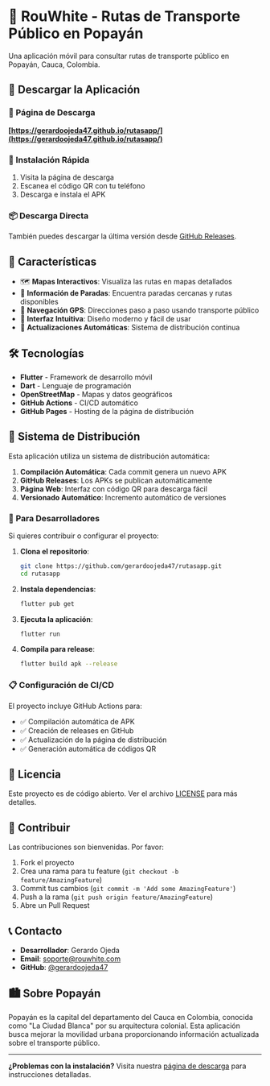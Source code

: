 # 🚌 RouWhite - Rutas de Transporte Público en Popayán

Una aplicación móvil para consultar rutas de transporte público en Popayán, Cauca, Colombia.

## 📱 Descargar la Aplicación

### 🔗 Página de Descarga

**[https://gerardoojeda47.github.io/rutasapp/](https://gerardoojeda47.github.io/rutasapp/)**

### 📲 Instalación Rápida

1. Visita la página de descarga
2. Escanea el código QR con tu teléfono
3. Descarga e instala el APK

### 📦 Descarga Directa

También puedes descargar la última versión desde [GitHub Releases](https://github.com/gerardoojeda47/rutasapp/releases/latest).

## 🌟 Características

- 🗺️ **Mapas Interactivos**: Visualiza las rutas en mapas detallados
- 🚏 **Información de Paradas**: Encuentra paradas cercanas y rutas disponibles
- 🧭 **Navegación GPS**: Direcciones paso a paso usando transporte público
- 📱 **Interfaz Intuitiva**: Diseño moderno y fácil de usar
- 🔄 **Actualizaciones Automáticas**: Sistema de distribución continua

## 🛠️ Tecnologías

- **Flutter** - Framework de desarrollo móvil
- **Dart** - Lenguaje de programación
- **OpenStreetMap** - Mapas y datos geográficos
- **GitHub Actions** - CI/CD automático
- **GitHub Pages** - Hosting de la página de distribución

## 🚀 Sistema de Distribución

Esta aplicación utiliza un sistema de distribución automática:

1. **Compilación Automática**: Cada commit genera un nuevo APK
2. **GitHub Releases**: Los APKs se publican automáticamente
3. **Página Web**: Interfaz con código QR para descarga fácil
4. **Versionado Automático**: Incremento automático de versiones

### 🔧 Para Desarrolladores

Si quieres contribuir o configurar el proyecto:

1. **Clona el repositorio**:

   ```bash
   git clone https://github.com/gerardoojeda47/rutasapp.git
   cd rutasapp
   ```

2. **Instala dependencias**:

   ```bash
   flutter pub get
   ```

3. **Ejecuta la aplicación**:

   ```bash
   flutter run
   ```

4. **Compila para release**:
   ```bash
   flutter build apk --release
   ```

### 📋 Configuración de CI/CD

El proyecto incluye GitHub Actions para:

- ✅ Compilación automática de APK
- ✅ Creación de releases en GitHub
- ✅ Actualización de la página de distribución
- ✅ Generación automática de códigos QR

## 📄 Licencia

Este proyecto es de código abierto. Ver el archivo [LICENSE](LICENSE) para más detalles.

## 🤝 Contribuir

Las contribuciones son bienvenidas. Por favor:

1. Fork el proyecto
2. Crea una rama para tu feature (`git checkout -b feature/AmazingFeature`)
3. Commit tus cambios (`git commit -m 'Add some AmazingFeature'`)
4. Push a la rama (`git push origin feature/AmazingFeature`)
5. Abre un Pull Request

## 📞 Contacto

- **Desarrollador**: Gerardo Ojeda
- **Email**: soporte@rouwhite.com
- **GitHub**: [@gerardoojeda47](https://github.com/gerardoojeda47)

## 🏙️ Sobre Popayán

Popayán es la capital del departamento del Cauca en Colombia, conocida como "La Ciudad Blanca" por su arquitectura colonial. Esta aplicación busca mejorar la movilidad urbana proporcionando información actualizada sobre el transporte público.

---

**¿Problemas con la instalación?** Visita nuestra [página de descarga](https://gerardoojeda47.github.io/rutasapp/) para instrucciones detalladas.
